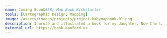 ```yaml
---
name: Coming Soon&#58; Map Book Kickstarter
tools: [Cartographic Design, Mapping]
image: /assets/images/projects/project-babymapbook-01.png
description: I wrote and illustrated a book for my daughter. Now I'm launching a Kickstarter campaign to raise funds for the first print run of <i>Map Projections for Babies</i> !
external_url: https://book.danford.us
---
```

